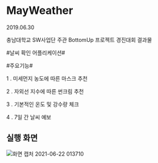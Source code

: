 # MayWeather
2019.06.30

충남대학교 SW사업단 주관 BottomUp 프로젝트 경진대회 결과물

#날씨 확인 어플리케이션#

#주요기능#

1 . 미세먼지 농도에 따른 마스크 추천

2 . 자외선 지수에 따른 썬크림 추천

3 . 기본적인 온도 및 강수량 체크

4 . 7일 간 날씨 예보

## 실행 화면

![화면 캡처 2021-06-22 013710](https://user-images.githubusercontent.com/51700274/122797376-600c2e00-d2fa-11eb-88d1-f1fa98bf4fc6.jpg)
